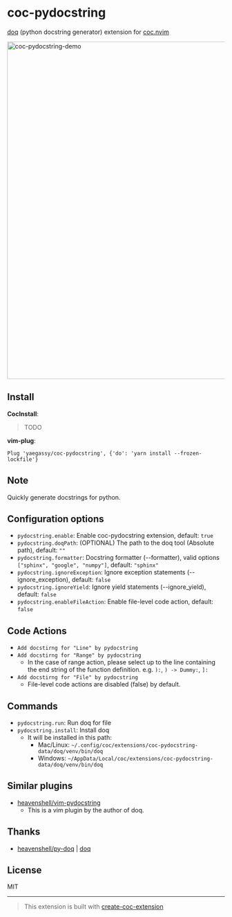 # coc-pydocstring

[doq](https://pypi.org/project/doq/) (python docstring generator) extension for [coc.nvim](https://github.com/neoclide/coc.nvim)

<img width="780" alt="coc-pydocstring-demo" src="https://user-images.githubusercontent.com/188642/113700321-aac1d500-9711-11eb-8564-bae852b93fa3.gif">

## Install

**CocInstall**:

> TODO

**vim-plug**:

```vim
Plug 'yaegassy/coc-pydocstring', {'do': 'yarn install --frozen-lockfile'}
```

## Note

Quickly generate docstrings for python.

## Configuration options

- `pydocstring.enable`: Enable coc-pydocstring extension, default: `true`
- `pydocstring.doqPath`: (OPTIONAL) The path to the doq tool (Absolute path), default: `""`
- `pydocstring.formatter`: Docstring formatter (--formatter), valid options `["sphinx", "google", "numpy"]`, default: `"sphinx"`
- `pydocstring.ignoreException`: Ignore exception statements (--ignore_exception), default: `false`
- `pydocstring.ignoreYield`: Ignore yield statements (--ignore_yield), default: `false`
- `pydocstring.enableFileAction`: Enable file-level code action, default: `false`

## Code Actions

- `Add docstirng for "Line" by pydocstring`
- `Add docstirng for "Range" by pydocstring`
  - In the case of range action, please select up to the line containing the end string of the function definition. e.g. `):`, `) -> Dummy:`, `]:`
- `Add docstirng for "File" by pydocstring`
  - File-level code actions are disabled (false) by default.

## Commands

- `pydocstring.run`: Run doq for file
- `pydocstring.install`: Install doq
  - It will be installed in this path:
    - Mac/Linux: `~/.config/coc/extensions/coc-pydocstring-data/doq/venv/bin/doq`
    - Windows: `~/AppData/Local/coc/extensions/coc-pydocstring-data/doq/venv/bin/doq`

## Similar plugins

- [heavenshell/vim-pydocstring](https://github.com/heavenshell/vim-pydocstring)
  - This is a vim plugin by the author of doq.

## Thanks

- [heavenshell/py-doq](https://github.com/heavenshell/py-doq) | [doq](https://pypi.org/project/doq/)

## License

MIT

---

> This extension is built with [create-coc-extension](https://github.com/fannheyward/create-coc-extension)
